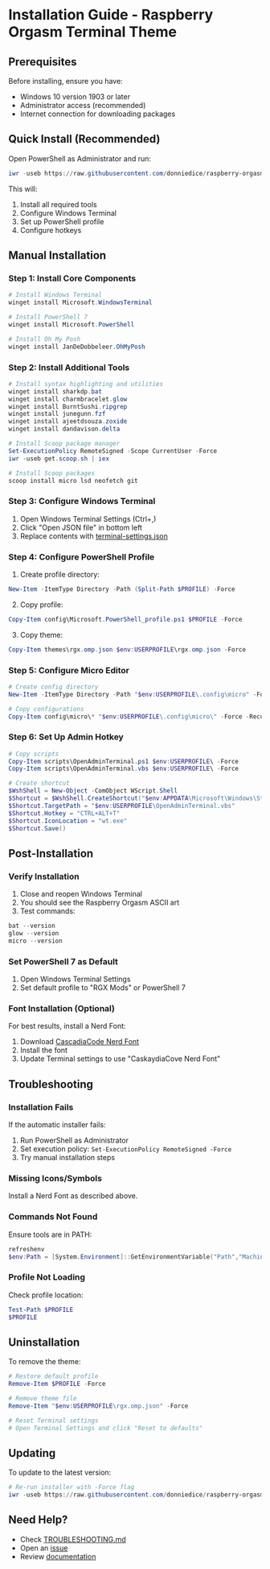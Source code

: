 # Installation Guide - Raspberry Orgasm Terminal Theme

## Prerequisites

Before installing, ensure you have:
- Windows 10 version 1903 or later
- Administrator access (recommended)
- Internet connection for downloading packages

## Quick Install (Recommended)

Open PowerShell as Administrator and run:

```powershell
iwr -useb https://raw.githubusercontent.com/donniedice/raspberry-orgasm-terminal/main/install.ps1 | iex
```

This will:
1. Install all required tools
2. Configure Windows Terminal
3. Set up PowerShell profile
4. Configure hotkeys

## Manual Installation

### Step 1: Install Core Components

```powershell
# Install Windows Terminal
winget install Microsoft.WindowsTerminal

# Install PowerShell 7
winget install Microsoft.PowerShell

# Install Oh My Posh
winget install JanDeDobbeleer.OhMyPosh
```

### Step 2: Install Additional Tools

```powershell
# Install syntax highlighting and utilities
winget install sharkdp.bat
winget install charmbracelet.glow
winget install BurntSushi.ripgrep
winget install junegunn.fzf
winget install ajeetdsouza.zoxide
winget install dandavison.delta

# Install Scoop package manager
Set-ExecutionPolicy RemoteSigned -Scope CurrentUser -Force
iwr -useb get.scoop.sh | iex

# Install Scoop packages
scoop install micro lsd neofetch git
```

### Step 3: Configure Windows Terminal

1. Open Windows Terminal Settings (Ctrl+,)
2. Click "Open JSON file" in bottom left
3. Replace contents with [terminal-settings.json](config/terminal-settings.json)

### Step 4: Configure PowerShell Profile

1. Create profile directory:
```powershell
New-Item -ItemType Directory -Path (Split-Path $PROFILE) -Force
```

2. Copy profile:
```powershell
Copy-Item config\Microsoft.PowerShell_profile.ps1 $PROFILE -Force
```

3. Copy theme:
```powershell
Copy-Item themes\rgx.omp.json $env:USERPROFILE\rgx.omp.json -Force
```

### Step 5: Configure Micro Editor

```powershell
# Create config directory
New-Item -ItemType Directory -Path "$env:USERPROFILE\.config\micro" -Force

# Copy configurations
Copy-Item config\micro\* "$env:USERPROFILE\.config\micro\" -Force -Recurse
```

### Step 6: Set Up Admin Hotkey

```powershell
# Copy scripts
Copy-Item scripts\OpenAdminTerminal.ps1 $env:USERPROFILE\ -Force
Copy-Item scripts\OpenAdminTerminal.vbs $env:USERPROFILE\ -Force

# Create shortcut
$WshShell = New-Object -ComObject WScript.Shell
$Shortcut = $WshShell.CreateShortcut("$env:APPDATA\Microsoft\Windows\Start Menu\Programs\Admin Terminal.lnk")
$Shortcut.TargetPath = "$env:USERPROFILE\OpenAdminTerminal.vbs"
$Shortcut.Hotkey = "CTRL+ALT+T"
$Shortcut.IconLocation = "wt.exe"
$Shortcut.Save()
```

## Post-Installation

### Verify Installation

1. Close and reopen Windows Terminal
2. You should see the Raspberry Orgasm ASCII art
3. Test commands:
```powershell
bat --version
glow --version
micro --version
```

### Set PowerShell 7 as Default

1. Open Windows Terminal Settings
2. Set default profile to "RGX Mods" or PowerShell 7

### Font Installation (Optional)

For best results, install a Nerd Font:
1. Download [CascadiaCode Nerd Font](https://github.com/ryanoasis/nerd-fonts/releases)
2. Install the font
3. Update Terminal settings to use "CaskaydiaCove Nerd Font"

## Troubleshooting

### Installation Fails

If the automatic installer fails:
1. Run PowerShell as Administrator
2. Set execution policy: `Set-ExecutionPolicy RemoteSigned -Force`
3. Try manual installation steps

### Missing Icons/Symbols

Install a Nerd Font as described above.

### Commands Not Found

Ensure tools are in PATH:
```powershell
refreshenv
$env:Path = [System.Environment]::GetEnvironmentVariable("Path","Machine") + ";" + [System.Environment]::GetEnvironmentVariable("Path","User")
```

### Profile Not Loading

Check profile location:
```powershell
Test-Path $PROFILE
$PROFILE
```

## Uninstallation

To remove the theme:
```powershell
# Restore default profile
Remove-Item $PROFILE -Force

# Remove theme file
Remove-Item "$env:USERPROFILE\rgx.omp.json" -Force

# Reset Terminal settings
# Open Terminal Settings and click "Reset to defaults"
```

## Updating

To update to the latest version:
```powershell
# Re-run installer with -Force flag
iwr -useb https://raw.githubusercontent.com/donniedice/raspberry-orgasm-terminal/main/install.ps1 | iex
```

## Need Help?

- Check [TROUBLESHOOTING.md](docs/TROUBLESHOOTING.md)
- Open an [issue](https://github.com/donniedice/raspberry-orgasm-terminal/issues)
- Review [documentation](docs/)
